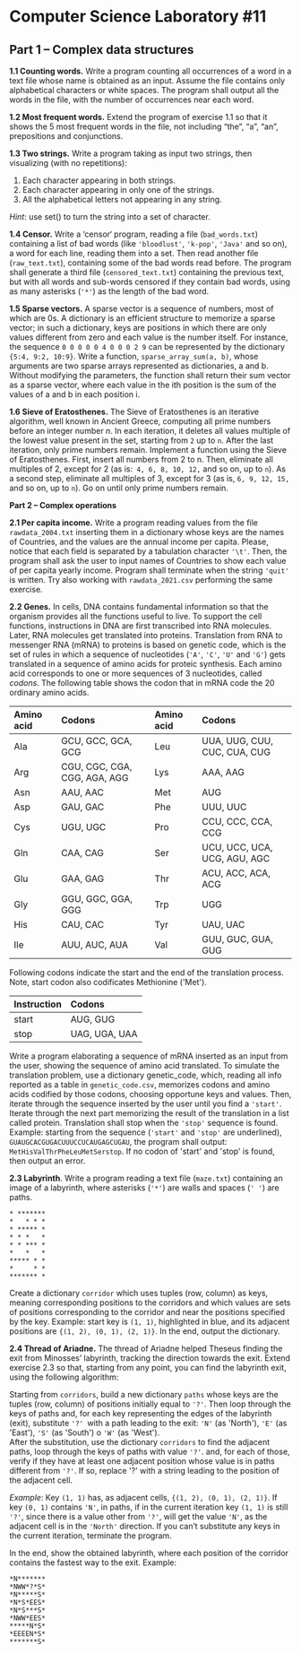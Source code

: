 # Computer Science Laboratory \#11

## **Part 1 – Complex data structures**

**1.1 Counting words.** Write a program counting all occurrences of a word in a text file whose name is obtained as an input. Assume the file contains only alphabetical characters or white spaces.  The program shall output all the words in the file, with the number of occurrences near each word.

**1.2 Most frequent words.** Extend the program of exercise 1.1 so that it shows the 5 most frequent words in the file, not including “the”, “a”, “an”, prepositions and conjunctions. 

**1.3 Two strings.** Write a program taking as input two strings, then visualizing (with no repetitions): 

1. Each character appearing in both strings. 
2. Each character appearing in only one of the strings.
3. All the alphabetical letters not appearing in any string. 

*Hint*: use set() to turn the string into a set of character.

**1.4 Censor.** Write a ‘censor‘ program, reading a file (`bad_words.txt`) containing a list of bad words (like `'bloodlust'`, `'k-pop'`, `'Java'` and so on), a word for each line, reading them into a set. Then read another file (`raw_text.txt`), containing some of the bad words read before. The program shall generate a third file (`censored_text.txt`) containing the previous text, but with all words and sub-words censored if they contain bad words, using as many asterisks (`'*'`) as the length of the bad word. 

**1.5 Sparse vectors.** A sparse vector is a sequence of numbers, most of which are 0s. A dictionary is an efficient structure to memorize a sparse vector; in such a dictionary, keys are positions in which there are only values different from zero and each value is the number itself. For instance, the sequence `0 0 0 0 0 4 0 0 0 2 9` can be represented by the dictionary `{5:4, 9:2, 10:9}`. Write a function, `sparse_array_sum(a, b)`, whose arguments are two sparse arrays represented as dictionaries, a and b.  Without modifying the parameters, the function shall return their sum vector as a sparse vector, where each value in the ith position is the sum of the values of a and b in each position i.

**1.6 Sieve of Eratosthenes.** The Sieve of Eratosthenes is an iterative algorithm, well known in Ancient Greece, computing all prime numbers before an integer number *n*. In each iteration, it deletes all values multiple of the lowest value present in the set, starting from `2` up to  `n`. After the last iteration, only prime numbers remain. Implement a function using the Sieve of Eratosthenes. First, insert all numbers from 2 to n. Then, eliminate all multiples of 2, except for 2 (as is:` 4, 6, 8, 10, 12,` and so on, up to `n`). As a second step, eliminate all multiples of 3, except for 3 (as is, `6, 9, 12, 15,` and so on, up to `n`). Go on until only prime numbers remain. 

**Part 2 – Complex operations**

**2.1 Per capita income.** Write a program reading values from the file `rawdata_2004.txt` inserting them in a dictionary whose keys are the names of Countries, and the values are the annual income per capita. Please, notice that each field is separated by a tabulation character `'\t'`. Then, the program shall ask the user to input names of Countries to show each value of per capita yearly income. Program shall terminate when the string `'quit'` is written. Try also working with  `rawdata_2021.csv` performing the same exercise. 

**2.2 Genes.** In cells, DNA contains fundamental information so that the organism provides all the functions useful to live. To support the cell functions, instructions in DNA are first transcribed into RNA molecules. Later, RNA molecules get translated into proteins. Translation from  RNA to messenger RNA (mRNA) to proteins is based on genetic code, which is the set of rules in which a sequence of nucleotides (`'A'`, `'C'`, `'U'` and `'G'`) gets translated in a sequence of amino acids for proteic synthesis. Each amino acid corresponds to one or more sequences of 3 nucleotides, called *codons*. The following table shows the codon that in mRNA code the 20 ordinary amino acids.

|Amino acid|Codons|Amino acid|Codons|
| :- | :- | :- | :- |
|Ala|GCU, GCC, GCA, GCG|Leu|UUA, UUG, CUU, CUC, CUA, CUG|
|Arg|CGU, CGC, CGA, CGG, AGA, AGG|Lys|AAA, AAG|
|Asn|AAU, AAC|Met|AUG|
|Asp|GAU, GAC|Phe|UUU, UUC|
|Cys|UGU, UGC|Pro|CCU, CCC, CCA, CCG|
|Gln|CAA, CAG|Ser|UCU, UCC, UCA, UCG, AGU, AGC|
|Glu|GAA, GAG|Thr|ACU, ACC, ACA, ACG|
|Gly|GGU, GGC, GGA, GGG|Trp|UGG|
|His|CAU, CAC|Tyr|UAU, UAC|
|Ile|AUU, AUC, AUA|Val|GUU, GUC, GUA, GUG|

Following codons indicate the start and the end of the translation process. Note, start codon also codificates Methionine ('Met').

|Instruction|Codons|
| :- | :- |
|start|AUG, GUG|
|stop|UAG, UGA, UAA|

Write a program elaborating a sequence of mRNA inserted as an input from the user, showing the sequence of amino acid translated. To simulate the translation problem, use a dictionary genetic_code, which, reading all info reported as a table in `genetic_code.csv`, memorizes codons and amino acids codified by those codons, choosing opportune keys and values. Then, iterate through the sequence inserted by the user until you find a `'start'`. Iterate through the next part memorizing the result of the translation in a list called protein.  Translation shall stop when the `'stop'` sequence is found. Example: starting from the sequence (`'start'` and `'stop'` are underlined), `GUAUGCACGUGACUUUCCUCAUGAGCUGAU`, the program shall output: `MetHisValThrPheLeuMetSerstop`. If no codon of 'start' and 'stop' is found, then output an error.

**2.3 Labyrinth**. Write a program reading a text file (`maze.txt`) containing an image of a labyrinth, where asterisks (`'*'`) are walls and spaces (`' '`) are paths.
```
* *******
*   * * *
* ***** *
* * *   *
* * *** *
*   *   *
***** * *
*     * *
******* *
```

Create a dictionary `corridor` which uses tuples (row, column) as keys, meaning corresponding positions to the corridors and which values are sets of positions corresponding to the corridor and near the positions specified by the key. Example: start key is `(1, 1)`, highlighted in blue, and its adjacent positions are `{(1, 2), (0, 1), (2, 1)}`. In the end, output the dictionary.

**2.4 Thread of Ariadne.** The thread of Ariadne helped Theseus finding the exit from Minosses’ labyrinth, tracking the direction towards the exit. Extend exercise 2.3 so that, starting from any point, you can find the labyrinth exit, using the following algorithm: 

Starting from `corridors`, build a new dictionary `paths` whose keys are the tuples (row, column) of positions initially equal to `'?'`. Then loop through the keys of paths and, for each key representing the edges of the labyrinth (exit), substitute `'?' `with a path leading to the exit: `'N'` (as 'North'), `'E'` (as 'East'), `'S'` (as 'South') o `'W'` (as 'West').  
After the substitution, use the dictionary `corridors` to find the adjacent paths, loop through the keys of  paths with value `'?'`. and, for each of those, verify if they have at least one adjacent position whose value is in paths different from `'?'`. If so, replace '?' with a string leading to the position of the adjacent cell.

*Example*: Key `(1, 1)` has, as adjacent cells, `{(1, 2), (0, 1), (2, 1)}`. If key `(0, 1)` contains `'N'`, in paths, if in the current iteration key `(1, 1)` is still `'?'`, since there is a value other from `'?'`, will get the value `'N'`, as the adjacent cell is in the `'North'` direction. 
If you can’t substitute any keys in the current iteration, terminate the program.

In the end, show the obtained labyrinth, where each position of the corridor contains the fastest way to the exit. Example:  

```
*N******* 
*NWW*?*S* 
*N*****S* 
*N*S*EES* 
*N*S***S* 
*NWW*EES* 
*****N*S* 
*EEEEN*S* 
*******S* 
```
